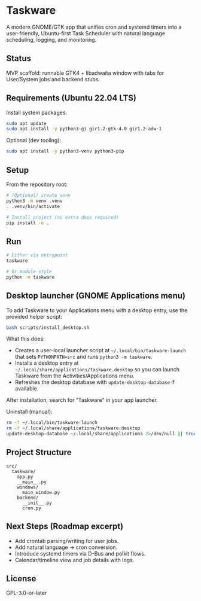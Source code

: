 # Taskware

A modern GNOME/GTK app that unifies cron and systemd timers into a user-friendly, Ubuntu-first Task Scheduler with natural language scheduling, logging, and monitoring.

## Status
MVP scaffold: runnable GTK4 + libadwaita window with tabs for User/System jobs and backend stubs.

## Requirements (Ubuntu 22.04 LTS)
Install system packages:

```bash
sudo apt update
sudo apt install -y python3-gi gir1.2-gtk-4.0 gir1.2-adw-1
```

Optional (dev tooling):
```bash
sudo apt install -y python3-venv python3-pip
```

## Setup
From the repository root:

```bash
# (Optional) create venv
python3 -m venv .venv
. .venv/bin/activate

# Install project (no extra deps required)
pip install -e .
```

## Run

```bash
# Either via entrypoint
taskware

# Or module-style
python -m taskware
```

## Desktop launcher (GNOME Applications menu)

To add Taskware to your Applications menu with a desktop entry, use the provided helper script:

```bash
bash scripts/install_desktop.sh
```

What this does:

- Creates a user-local launcher script at `~/.local/bin/taskware-launch` that sets `PYTHONPATH=src` and runs `python3 -m taskware`.
- Installs a desktop entry at `~/.local/share/applications/taskware.desktop` so you can launch Taskware from the Activities/Applications menu.
- Refreshes the desktop database with `update-desktop-database` if available.

After installation, search for "Taskware" in your app launcher.

Uninstall (manual):

```bash
rm -f ~/.local/bin/taskware-launch
rm -f ~/.local/share/applications/taskware.desktop
update-desktop-database ~/.local/share/applications 2>/dev/null || true
```

## Project Structure
```
src/
  taskware/
    app.py
    __main__.py
    windows/
      main_window.py
    backend/
      __init__.py
      cron.py
```

## Next Steps (Roadmap excerpt)
- Add crontab parsing/writing for user jobs.
- Add natural language → cron conversion.
- Introduce systemd timers via D-Bus and polkit flows.
- Calendar/timeline view and job details with logs.

## License
GPL-3.0-or-later
